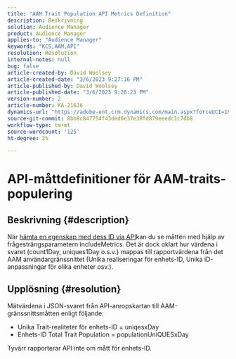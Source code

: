 ```yaml
---
title: "AAM Trait Population API Metrics Definition"
description: Beskrivning
solution: Audience Manager
product: Audience Manager
applies-to: "Audience Manager"
keywords: "KCS,AAM,API"
resolution: Resolution
internal-notes: null
bug: false
article-created-by: David Woolsey
article-created-date: "3/6/2023 9:27:16 PM"
article-published-by: David Woolsey
article-published-date: "3/6/2023 9:28:23 PM"
version-number: 2
article-number: KA-21616
dynamics-url: "https://adobe-ent.crm.dynamics.com/main.aspx?forceUCI=1&pagetype=entityrecord&etn=knowledgearticle&id=d55e91a9-65bc-ed11-83fe-6045bd006e5a"
source-git-commit: 8bb8c847754f43ded6e37e38fd879eeedc1c7db8
workflow-type: tm+mt
source-wordcount: '125'
ht-degree: 2%

---
```


# API-måttdefinitioner för AAM-traits-populering

## Beskrivning {#description}

När [hämta en egenskap med dess ID via API](https://bank.demdex.com/portal/swagger/index.html#/Traits%20API/get_traits__sid_)kan du se måtten med hjälp av frågesträngsparametern includeMetrics. Det är dock oklart hur värdena i svaret (count1Day, uniques1Day o.s.v.) mappas till rapportvärdena från det AAM användargränssnittet (Unika realiseringar för enhets-ID, Unika iD-anpassningar för olika enheter osv.). 

## Upplösning {#resolution}


Mätvärdena i JSON-svaret från API-anropskartan till AAM-gränssnittsmåtten enligt följande:

- Unika Trait-realiteter för enhets-ID = uniqesxDay
- Enhets-ID Total Trait Population = populationUniQUESxDay


Tyvärr rapporterar API inte om mått för enhets-ID.

